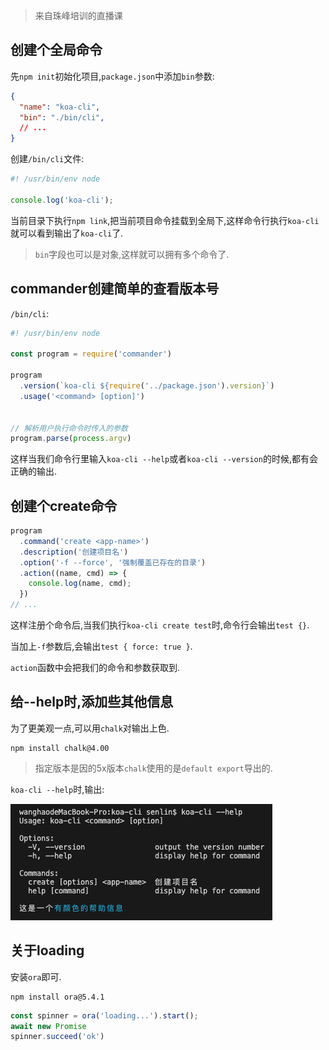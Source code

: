 > 来自珠峰培训的直播课

## 创建个全局命令

先`npm init`初始化项目,`package.json`中添加`bin`参数:
```json
{
  "name": "koa-cli",
  "bin": "./bin/cli",
  // ...
}
```
创建`/bin/cli`文件:
```js
#! /usr/bin/env node

console.log('koa-cli');
```

当前目录下执行`npm link`,把当前项目命令挂载到全局下,这样命令行执行`koa-cli`就可以看到输出了`koa-cli`了.

> `bin`字段也可以是对象,这样就可以拥有多个命令了.

## commander创建简单的查看版本号

`/bin/cli`:
```js
#! /usr/bin/env node

const program = require('commander')

program
  .version(`koa-cli ${require('../package.json').version}`)
  .usage('<command> [option]')


// 解析用户执行命令时传入的参数
program.parse(process.argv)
```
这样当我们命令行里输入`koa-cli --help`或者`koa-cli --version`的时候,都有会正确的输出.

## 创建个create命令
```js
program
  .command('create <app-name>')
  .description('创建项目名')
  .option('-f --force', '强制覆盖已存在的目录')
  .action((name, cmd) => {
    console.log(name, cmd);
  })
// ...
```
这样注册个命令后,当我们执行`koa-cli create test`时,命令行会输出`test {}`.

当加上`-f`参数后,会输出`test { force: true }`.

`action`函数中会把我们的命令和参数获取到.

## 给--help时,添加些其他信息

为了更美观一点,可以用`chalk`对输出上色.
```
npm install chalk@4.00
```
> 指定版本是因的5x版本`chalk`使用的是`default export`导出的.

`koa-cli --help`时,输出:

<img src="./img/help.png">

## 关于loading

安装`ora`即可.
```
npm install ora@5.4.1
```
```js
const spinner = ora('loading...').start();
await new Promise
spinner.succeed('ok')
```



